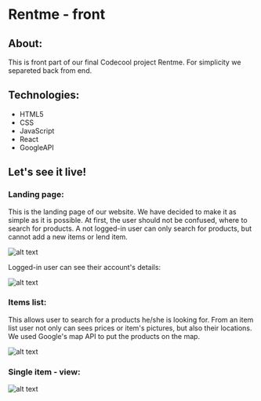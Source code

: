 # Rentme - front 

## About: 

This is front part of our final Codecool project Rentme. For simplicity we separeted back from end. 

## Technologies: 

- HTML5
- CSS
- JavaScript
- React
- GoogleAPI

## Let's see it live! 
 
 ### Landing page: 
 
 This is the landing page of our website. We have decided to make it as simple as it is possible. At first, the user should not be confused, where to search for products. A not logged-in user can only search for products, but cannot add a new items or lend item. 
 
![alt text](https://user-images.githubusercontent.com/57062670/110770424-977a3180-8259-11eb-98e7-59503602f2d3.png)


Logged-in user can see their account's details: 

![alt text](https://user-images.githubusercontent.com/57062670/110771249-93024880-825a-11eb-8b13-4eb1370e3bf8.png)



### Items list: 

This allows user to search for a products he/she is looking for. From an item list user not only can sees prices or item's pictures, but also their locations. We used Google's map API to put the products on the map. 

![alt text](https://user-images.githubusercontent.com/57062670/110770950-4159be00-825a-11eb-8136-81085a1d51f4.png)


### Single item - view:

![alt text](https://user-images.githubusercontent.com/57062670/110771432-c6dd6e00-825a-11eb-8422-c770ab73bce1.png)
